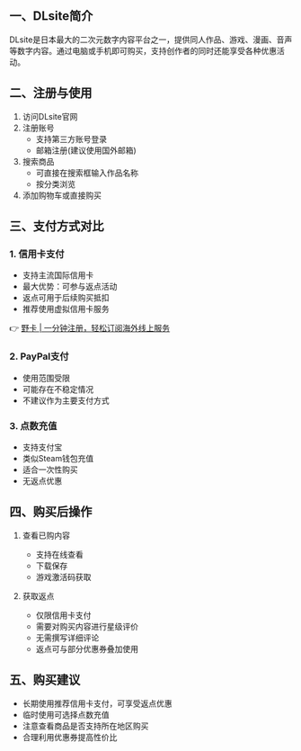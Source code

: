 ## 一、DLsite简介

DLsite是日本最大的二次元数字内容平台之一，提供同人作品、游戏、漫画、音声等数字内容。通过电脑或手机即可购买，支持创作者的同时还能享受各种优惠活动。

## 二、注册与使用

1. 访问DLsite官网
2. 注册账号
   - 支持第三方账号登录
   - 邮箱注册(建议使用国外邮箱)
3. 搜索商品
   - 可直接在搜索框输入作品名称
   - 按分类浏览
4. 添加购物车或直接购买

## 三、支付方式对比

### 1. 信用卡支付
- 支持主流国际信用卡
- 最大优势：可参与返点活动
- 返点可用于后续购买抵扣
- 推荐使用虚拟信用卡服务

👉 [野卡 | 一分钟注册，轻松订阅海外线上服务](https://bit.ly/bewildcard)

### 2. PayPal支付
- 使用范围受限
- 可能存在不稳定情况
- 不建议作为主要支付方式

### 3. 点数充值
- 支持支付宝
- 类似Steam钱包充值
- 适合一次性购买
- 无返点优惠

## 四、购买后操作

1. 查看已购内容
   - 支持在线查看
   - 下载保存
   - 游戏激活码获取

2. 获取返点
   - 仅限信用卡支付
   - 需要对购买内容进行星级评价
   - 无需撰写详细评论
   - 返点可与部分优惠券叠加使用

## 五、购买建议

- 长期使用推荐信用卡支付，可享受返点优惠
- 临时使用可选择点数充值
- 注意查看商品是否支持所在地区购买
- 合理利用优惠券提高性价比